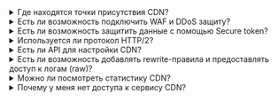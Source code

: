<details>

<summary>Где находятся точки присутствия CDN?</summary>

<details>

  <summary>Точки присутствия CDN в РФ</summary>

- Аксай
- Ангарск
- Воронеж
- Екатеринбург
- Казань
- Краснодар
- Красноярск
- Москва
- Нижний Новгород
- Новосибирск
- Петрозаводск
- Псков
- Санкт-Петербург
- Самара
- Хабаровск
- Челябинск

</details>

<details>
  <summary>Точки присутствия CDN вне РФ</summary>

- Алматы
- Амстердам
- Ашберн
- Ашхабад
- Бишкек
- Гонконг
- Душанбе
- Минск
- Сан-Паулу
- Сингапур
- Сухум
- Ташкент
- Франкфурт

</details>

</details>

<details>

<summary>Есть ли возможность подключить WAF и DDoS защиту?</summary>

Да, такие возможности есть. Чтобы оставить заявку на подключение, обратитесь в [техническую поддержку](/ru/contacts).

</details>

<details>

<summary>Есть ли возможность защитить данные с помощью Secure token?</summary>

Да, такая возможность есть. Чтобы подключить и настроить Secure token, обратитесь в [техническую поддержку](/ru/contacts).

</details>

<details>

<summary>Используется ли протокол HTTP/2?</summary>

На CDN-серверах по умолчанию включена передача данных по HTTP/2. Если серверы-источники не поддерживают HTTP/2, то они доставят контент по поддерживаемому протоколу (например, HTTP/1.1). При этом браузер объединит весь полученный контент в единую страницу, даже если он получен по разным протоколам.

</details>

<details>

<summary>Есть ли API для настройки CDN?</summary>

Да, методы API для управления и мониторинга работы CDN-ресурсов размещены в разделе [Справка API](/ru/tools-for-using-services/api/api-spec/api-cdn).

</details>

<details>

<summary>Есть ли возможность добавлять rewrite-правила и предоставлять доступ к логам (raw)?</summary>

Нет, такая возможность не предусмотрена.

</details>

<details>

<summary>Можно ли посмотреть статистику CDN?</summary>

Да, можно. Чтобы посмотреть статистику по сервису, [воспользуйтесь инструкцией](/ru/networks/cdn/monitoring).

</details>

<details>

<summary>Почему у меня нет доступа к сервису CDN?</summary>

Не все роли пользователей имеют доступ к CDN. Если вас пригласили в проект, проверьте доступ к сервису CDN для вашей [роли](/ru/tools-for-using-services/account/concepts/rolesandpermissions).

Если для вашей роли есть разрешения для работы в CDN, но сервис недоступен, обратитесь в [техническую поддержку](/ru/contacts).

</details>
